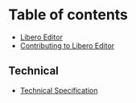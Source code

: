 # Table of contents

* [Libero Editor](README.md)
* [Contributing to Libero Editor](contributing-to-libero-editor.md)

## Technical

* [Technical Specification](technical/technical-specification.md)

